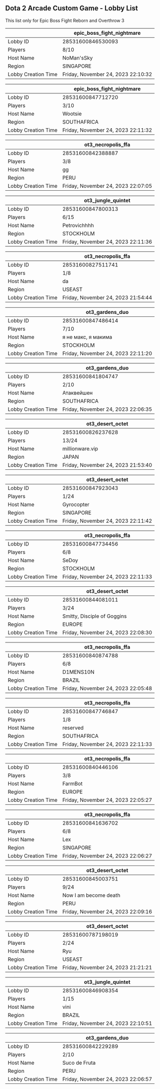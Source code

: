 ## Dota 2 Arcade Custom Game - Lobby List

This list only for Epic Boss Fight Reborn and Overthrow 3

|  | epic_boss_fight_nightmare |
| ------ | ------ |
| Lobby ID | 28531600846530093 |
| Players | 8/10 |
| Host Name | NoMan'sSky |
| Region | SINGAPORE |
| Lobby Creation Time | Friday, November 24, 2023 22:10:32 |


|  | epic_boss_fight_nightmare |
| ------ | ------ |
| Lobby ID | 28531600847712720 |
| Players | 3/10 |
| Host Name | Wootsie |
| Region | SOUTHAFRICA |
| Lobby Creation Time | Friday, November 24, 2023 22:11:32 |


|  | ot3_necropolis_ffa |
| ------ | ------ |
| Lobby ID | 28531600842388887 |
| Players | 3/8 |
| Host Name | gg |
| Region | PERU |
| Lobby Creation Time | Friday, November 24, 2023 22:07:05 |


|  | ot3_jungle_quintet |
| ------ | ------ |
| Lobby ID | 28531600847800313 |
| Players | 6/15 |
| Host Name | Petrovichhhh |
| Region | STOCKHOLM |
| Lobby Creation Time | Friday, November 24, 2023 22:11:36 |


|  | ot3_necropolis_ffa |
| ------ | ------ |
| Lobby ID | 28531600827511741 |
| Players | 1/8 |
| Host Name | da |
| Region | USEAST |
| Lobby Creation Time | Friday, November 24, 2023 21:54:44 |


|  | ot3_gardens_duo |
| ------ | ------ |
| Lobby ID | 28531600847486414 |
| Players | 7/10 |
| Host Name | я не макс, я макима |
| Region | STOCKHOLM |
| Lobby Creation Time | Friday, November 24, 2023 22:11:20 |


|  | ot3_gardens_duo |
| ------ | ------ |
| Lobby ID | 28531600841804747 |
| Players | 2/10 |
| Host Name | Атаквейшен |
| Region | SOUTHAFRICA |
| Lobby Creation Time | Friday, November 24, 2023 22:06:35 |


|  | ot3_desert_octet |
| ------ | ------ |
| Lobby ID | 28531600826237628 |
| Players | 13/24 |
| Host Name | millionware.vip |
| Region | JAPAN |
| Lobby Creation Time | Friday, November 24, 2023 21:53:40 |


|  | ot3_desert_octet |
| ------ | ------ |
| Lobby ID | 28531600847923043 |
| Players | 1/24 |
| Host Name | Gyrocopter |
| Region | SINGAPORE |
| Lobby Creation Time | Friday, November 24, 2023 22:11:42 |


|  | ot3_necropolis_ffa |
| ------ | ------ |
| Lobby ID | 28531600847734456 |
| Players | 6/8 |
| Host Name | SeDoy |
| Region | STOCKHOLM |
| Lobby Creation Time | Friday, November 24, 2023 22:11:33 |


|  | ot3_desert_octet |
| ------ | ------ |
| Lobby ID | 28531600844081011 |
| Players | 3/24 |
| Host Name | Smitty, Disciple of Goggins |
| Region | EUROPE |
| Lobby Creation Time | Friday, November 24, 2023 22:08:30 |


|  | ot3_necropolis_ffa |
| ------ | ------ |
| Lobby ID | 28531600840874788 |
| Players | 6/8 |
| Host Name | D1MENS10N |
| Region | BRAZIL |
| Lobby Creation Time | Friday, November 24, 2023 22:05:48 |


|  | ot3_necropolis_ffa |
| ------ | ------ |
| Lobby ID | 28531600847746847 |
| Players | 1/8 |
| Host Name | reserved |
| Region | SOUTHAFRICA |
| Lobby Creation Time | Friday, November 24, 2023 22:11:33 |


|  | ot3_necropolis_ffa |
| ------ | ------ |
| Lobby ID | 28531600840446106 |
| Players | 3/8 |
| Host Name | FarmBot |
| Region | EUROPE |
| Lobby Creation Time | Friday, November 24, 2023 22:05:27 |


|  | ot3_necropolis_ffa |
| ------ | ------ |
| Lobby ID | 28531600841636702 |
| Players | 6/8 |
| Host Name | Lex |
| Region | SINGAPORE |
| Lobby Creation Time | Friday, November 24, 2023 22:06:27 |


|  | ot3_desert_octet |
| ------ | ------ |
| Lobby ID | 28531600845003751 |
| Players | 9/24 |
| Host Name | Now I am become death |
| Region | PERU |
| Lobby Creation Time | Friday, November 24, 2023 22:09:16 |


|  | ot3_desert_octet |
| ------ | ------ |
| Lobby ID | 28531600787198019 |
| Players | 2/24 |
| Host Name | Ryu |
| Region | USEAST |
| Lobby Creation Time | Friday, November 24, 2023 21:21:21 |


|  | ot3_jungle_quintet |
| ------ | ------ |
| Lobby ID | 28531600846908354 |
| Players | 1/15 |
| Host Name | vini |
| Region | BRAZIL |
| Lobby Creation Time | Friday, November 24, 2023 22:10:51 |


|  | ot3_gardens_duo |
| ------ | ------ |
| Lobby ID | 28531600842229289 |
| Players | 2/10 |
| Host Name | Suco de Fruta |
| Region | PERU |
| Lobby Creation Time | Friday, November 24, 2023 22:06:57 |


